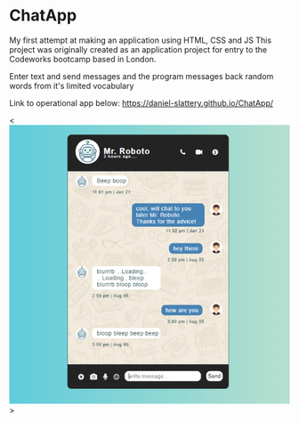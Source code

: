 # ChatApp
My first attempt at making an application using HTML, CSS and JS
This project was originally created as an application project for entry to the Codeworks bootcamp based in London.

Enter text and send messages and the program messages back random words from it's limited vocabulary

Link to operational app below:
https://daniel-slattery.github.io/ChatApp/

<![chatApp](chatApp.PNG)>
